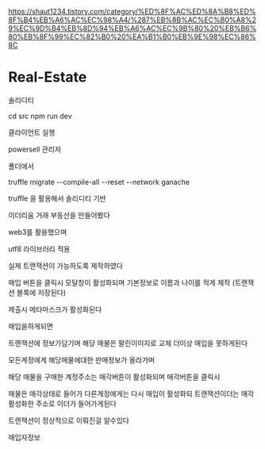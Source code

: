 https://shaut1234.tistory.com/category/%ED%8F%AC%ED%8A%B8%ED%8F%B4%EB%A6%AC%EC%98%A4/%287%EB%8B%AC%EC%B0%A8%29%EC%9D%B4%EB%8D%94%EB%A6%AC%EC%9B%80%20%EB%B6%80%EB%8F%99%EC%82%B0%20%EA%B1%B0%EB%9E%98%EC%86%8C

# Real-Estate
솔리디티

cd src
npm run dev 

클라이언트 실행


powersell 관리자

폴더에서 

truffle migrate --compile-all --reset --network ganache





truffle 을 활용해서 솔리디티 기반

이더리움 거래 부동산을 만들어봤다



web3를 활용했으며



utf8 라이브러리 적용



실제 트랜잭션이 가능하도록 제작하였다




매입 버튼을 클릭시 모달창이 활성화되며 기본정보로 이름과 나이를 적게 제작 (트랜잭션 블록에 저장된다)



제출시 메타마스크가 활성화된다


매입을하게되면






트랜잭션에 정보가담기며 해당 매물은 팔린이미지로 교체 더이상 매입을 못하게된다




모든계정에게 해당매물에대한 판매정보가 올라가며

해당 매물을 구매한 계정주소는 매각버튼이 활성화되며 매각버튼을 클릭시



매물은 매각상태로 들어가 다른계정에게는 다시 매입이 활성화되 트랜잭션이더는 매각활성화한 주소로 이더가 들어가게된다




트랜잭션이 정상적으로 이뤄진걸 알수있다




매입자정보

